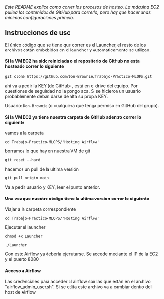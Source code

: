 _Este README explica como correr los procesos de hosteo. La máquina EC2 pullea los contenidos de GitHub para correrlo, pero hay que hacer unas mínimas configuraciones primero._

## Instrucciones de uso

El único código que se tiene que correr es el Launcher, el resto de los archivos están embebidos en el launcher y automaticamente se utilizan.

#### Si la VM EC2 ha sido reiniciada o el repositorio de GitHub no esta hosteado correr lo siguiente

`git clone https://github.com/Don-Brownie/Trabajo-Practico-MLOPS.git`

ahi va a pedir la KEY (de GitHub) , está en el drive del equipo. Por cuestiones de seguirdad no la pongo aca. Si se hicieron un usuario, probablemente deban darse de alta su propia KEY.

Usuario: `Don-Brownie` (o cualquiera que tenga permiso en GitHub del grupo).

#### Si la VM EC2 ya tiene nuestra carpeta de GitHub adentro correr lo siguiente

vamos a la carpeta

`cd Trabajo-Practico-MLOPS/'Hosting Airflow'`

borramos lo que hay en nuestra VM de git

`git reset --hard`

hacemos un pull de la ultima versión

`git pull origin main`

Va a pedir usuario y KEY, leer el punto anterior.

#### Una vez que nuestro código tiene la ultima version correr lo siguiente

Viajar a la carpeta correspondiente

`cd Trabajo-Practico-MLOPS/'Hosting Airflow'`

Ejecutar el launcher

 `chmod +x Launcher`
 
  `./Launcher`

Con esto Airflow ya debería ejecutarse. Se accede mediante el IP de la EC2 y el puerto 8080

#### Acceso a Airflow

Las credenciales para acceder al airflow son las que están en el archivo "airflow_admin_user.sh". Si se edita este archivo va a cambiar dentro del host de Airflow
